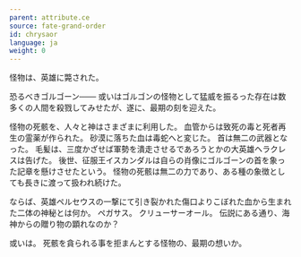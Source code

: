 ```yaml
---
parent: attribute.ce
source: fate-grand-order
id: chrysaor
language: ja
weight: 0
---
```


怪物は、英雄に斃された。

恐るべきゴルゴーン───
或いはゴルゴンの怪物として猛威を振るった存在は数多くの人間を殺戮してみせたが、遂に、最期の刻を迎えた。

怪物の死骸を、人々と神はさまざまに利用した。
血管からは致死の毒と死者再生の霊薬が作られた。
砂漠に落ちた血は毒蛇へと変じた。
首は無二の武器となった。
毛髪は、三度かざせば軍勢を潰走させるであろうとかの大英雄ヘラクレスは告げた。
後世、征服王イスカンダルは自らの肖像にゴルゴーンの首を象った記章を懸けさせたという。
怪物の死骸は無二の力であり、ある種の象徴としても長きに渡って扱われ続けた。

ならば、英雄ペルセウスの一撃にて引き裂かれた傷口よりこぼれた血から生まれた二体の神秘とは何か。
ペガサス。
クリューサーオール。
伝説にある通り、海神からの贈り物の顕れなのか？

或いは。
死骸を貪られる事を拒まんとする怪物の、最期の想いか。
